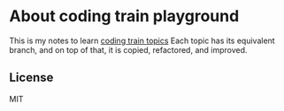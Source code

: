 # About coding train playground

This is my notes to learn [coding train topics](https://thecodingtrain.com/)
Each topic has its equivalent branch, and on top of that, it is copied, refactored, and improved.

## License

MIT
